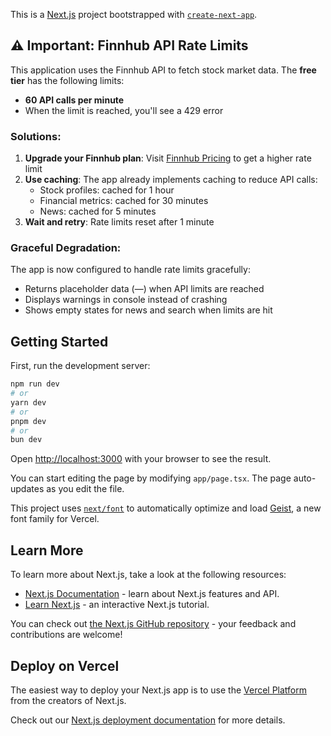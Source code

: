This is a [Next.js](https://nextjs.org) project bootstrapped with [`create-next-app`](https://nextjs.org/docs/app/api-reference/cli/create-next-app).

## ⚠️ Important: Finnhub API Rate Limits

This application uses the Finnhub API to fetch stock market data. The **free tier** has the following limits:
- **60 API calls per minute**
- When the limit is reached, you'll see a 429 error

### Solutions:

1. **Upgrade your Finnhub plan**: Visit [Finnhub Pricing](https://finnhub.io/pricing) to get a higher rate limit
2. **Use caching**: The app already implements caching to reduce API calls:
   - Stock profiles: cached for 1 hour
   - Financial metrics: cached for 30 minutes
   - News: cached for 5 minutes
3. **Wait and retry**: Rate limits reset after 1 minute

### Graceful Degradation:

The app is now configured to handle rate limits gracefully:
- Returns placeholder data (—) when API limits are reached
- Displays warnings in console instead of crashing
- Shows empty states for news and search when limits are hit

## Getting Started

First, run the development server:

```bash
npm run dev
# or
yarn dev
# or
pnpm dev
# or
bun dev
```

Open [http://localhost:3000](http://localhost:3000) with your browser to see the result.

You can start editing the page by modifying `app/page.tsx`. The page auto-updates as you edit the file.

This project uses [`next/font`](https://nextjs.org/docs/app/building-your-application/optimizing/fonts) to automatically optimize and load [Geist](https://vercel.com/font), a new font family for Vercel.

## Learn More

To learn more about Next.js, take a look at the following resources:

- [Next.js Documentation](https://nextjs.org/docs) - learn about Next.js features and API.
- [Learn Next.js](https://nextjs.org/learn) - an interactive Next.js tutorial.

You can check out [the Next.js GitHub repository](https://github.com/vercel/next.js) - your feedback and contributions are welcome!

## Deploy on Vercel

The easiest way to deploy your Next.js app is to use the [Vercel Platform](https://vercel.com/new?utm_medium=default-template&filter=next.js&utm_source=create-next-app&utm_campaign=create-next-app-readme) from the creators of Next.js.

Check out our [Next.js deployment documentation](https://nextjs.org/docs/app/building-your-application/deploying) for more details.
